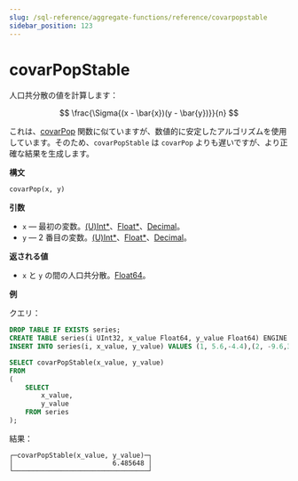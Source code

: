 ```yaml
---
slug: /sql-reference/aggregate-functions/reference/covarpopstable
sidebar_position: 123
---
```


# covarPopStable

人口共分散の値を計算します：

$$
\frac{\Sigma{(x - \bar{x})(y - \bar{y})}}{n}
$$

これは、[covarPop](../reference/covarpop.md) 関数に似ていますが、数値的に安定したアルゴリズムを使用しています。そのため、`covarPopStable` は `covarPop` よりも遅いですが、より正確な結果を生成します。

**構文**

```sql
covarPop(x, y)
```

**引数**

- `x` — 最初の変数。[(U)Int*](../../data-types/int-uint.md)、[Float*](../../data-types/float.md)、[Decimal](../../data-types/decimal.md)。
- `y` — 2 番目の変数。[(U)Int*](../../data-types/int-uint.md)、[Float*](../../data-types/float.md)、[Decimal](../../data-types/decimal.md)。

**返される値**

- `x` と `y` の間の人口共分散。[Float64](../../data-types/float.md)。

**例**

クエリ：

```sql
DROP TABLE IF EXISTS series;
CREATE TABLE series(i UInt32, x_value Float64, y_value Float64) ENGINE = Memory;
INSERT INTO series(i, x_value, y_value) VALUES (1, 5.6,-4.4),(2, -9.6,3),(3, -1.3,-4),(4, 5.3,9.7),(5, 4.4,0.037),(6, -8.6,-7.8),(7, 5.1,9.3),(8, 7.9,-3.6),(9, -8.2,0.62),(10, -3,7.3);
```

```sql
SELECT covarPopStable(x_value, y_value)
FROM
(
    SELECT
        x_value,
        y_value
    FROM series
);
```

結果：

```reference
┌─covarPopStable(x_value, y_value)─┐
│                         6.485648 │
└──────────────────────────────────┘
```
